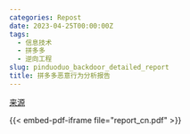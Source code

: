 ```yaml
---
categories: Repost
date: 2023-04-25T00:00:00Z
tags:
  - 信息技术
  - 拼多多
  - 逆向工程
slug: pinduoduo_backdoor_detailed_report
title: 拼多多恶意行为分析报告
---
```


[来源](https://github.com/davincifans101/pinduoduo_backdoor_detailed_report)

{{< embed-pdf-iframe file="report_cn.pdf" >}}
